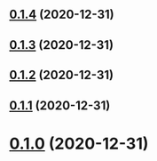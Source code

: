 ## [0.1.4](https://github.com/tyankatsu0105/css-houdini/compare/v0.1.2...v0.1.4) (2020-12-31)



## [0.1.3](https://github.com/tyankatsu0105/css-houdini/compare/v0.1.2...v0.1.3) (2020-12-31)



## [0.1.2](https://github.com/tyankatsu0105/css-houdini/compare/v0.1.1...v0.1.2) (2020-12-31)



## [0.1.1](https://github.com/tyankatsu0105/css-houdini/compare/v0.0.8...v0.1.1) (2020-12-31)



# [0.1.0](https://github.com/tyankatsu0105/css-houdini/compare/v0.0.8...v0.1.0) (2020-12-31)



